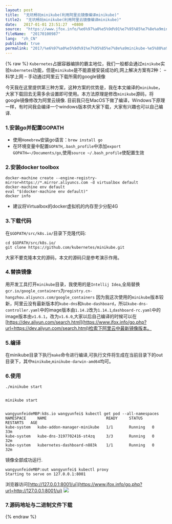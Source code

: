 ```yaml
---
layout: post
title:  "无坑畅玩minikube(利用阿里云镜像编译minikube)"
title2:  "无坑畅玩minikube(利用阿里云镜像编译minikube)"
date:   2017-01-01 23:51:27  +0800
source:  "https://www.jfox.info/%e6%97%a0%e5%9d%91%e7%95%85%e7%8e%a9minikube-%e5%88%a9%e7%94%a8%e9%98%bf%e9%87%8c%e4%ba%91%e9%95%9c%e5%83%8f%e7%bc%96%e8%af%91minikube.html"
fileName:  "20170100987"
lang:  "zh_CN"
published: true
permalink: "2017/%e6%97%a0%e5%9d%91%e7%95%85%e7%8e%a9minikube-%e5%88%a9%e7%94%a8%e9%98%bf%e9%87%8c%e4%ba%91%e9%95%9c%e5%83%8f%e7%bc%96%e8%af%91minikube.html"
---
```

{% raw %}
`Kubernetes`占据容器编排的霸主地位，我们一般都会通过`minikube`实验`kubernetes`功能，但是`minikube`是不能直接安装成功的,网上解决方案有2种：
– 科学上网
– 手动通过阿里云下载所需的google镜像

今天我在这里提供第三种方案，这种方案的优势是，我在本文编译的`minikube`，大家下载回去无需多余设置即可使用。本方法原理是修改`minikube`源码，将google镜像修改为阿里云镜像.
目前我只在MacOS下做了编译，Windows下原理一样，有时间我会编译一个windows版本供大家下载，大家有兴趣也可以自己编译.

### 1.安装go并配置GOPATH

- 使用`Homebrew`安装go语言：`brew install go`
- 在环境变量中配置`GOPATH`,`.bash_profile`中添加`export GOPATH=~/Documents/go`,使用`source ~/.bash_profile`使配置生效

### 2.安装docker toolbox

    docker-machine create --engine-registry-mirror=https://*.mirror.aliyuncs.com -d virtualbox default
    docker-machine env default
    eval "$(docker-machine env default)"
    docker info
    

- 建议将Virtualbox的docker虚拟机的内存至少分配4G

### 3.下载代码

在`$GOPATH/src/k8s.io/`目录下克隆代码:

    cd $GOPATH/src/k8s.io/
    git clone https://github.com/kubernetes/minikube.git
    

大家不要克隆本文的源码，本文的源码只是参考演示作用。

### 4.替换镜像

用开发工具打开`minikube`目录，我使用的是`Intellij Idea`,全局替换`gcr.io/google_containers`为`registry.cn-hangzhou.aliyuncs.com/google_containers`
因为我这次使用的`minikube`版本较新，阿里云没有最新版本的`kube-dns`和`kube-dashboard`，所以`kube-dns-controller.yaml`中的image版本由`1.14.2`改为`1.14.1`,`dashboard-rc.yaml`中的image版本由`v1.6.1`，改为`v1.6.0`,大家以后自己编译的时候可以在[https://dev.aliyun.com/search.html](https://www.jfox.info/go.php?url=https://dev.aliyun.com/search.html)检索下阿里云中最新镜像版本。

### 5.编译

在minikube目录下执行`make`命令进行编译,可执行文件将生成在当前目录下的out目录下，其中`minikube`,`minikube-darwin-amd64`均可。

### 6.使用

    ./minikube start
    

    minikube start
    

    wangyunfeideMBP:k8s.io wangyunfei$ kubectl get pod --all-namespaces
    NAMESPACE     NAME                          READY     STATUS    RESTARTS   AGE
    kube-system   kube-addon-manager-minikube   1/1       Running   0          33m
    kube-system   kube-dns-3197702416-st4zq     3/3       Running   0          32m
    kube-system   kubernetes-dashboard-n883k    1/1       Running   0          32m
    

镜像全部成功运行.

    wangyunfeideMBP:out wangyunfei$ kubectl proxy
    Starting to serve on 127.0.0.1:8001
    

浏览器访问[http://127.0.0.1:8001/ui](https://www.jfox.info/go.php?url=http://127.0.0.1:8001/ui)
![](/wp-content/uploads/2017/06/dashboard.png)

### 7.源码地址与二进制文件下载
{% endraw %}
